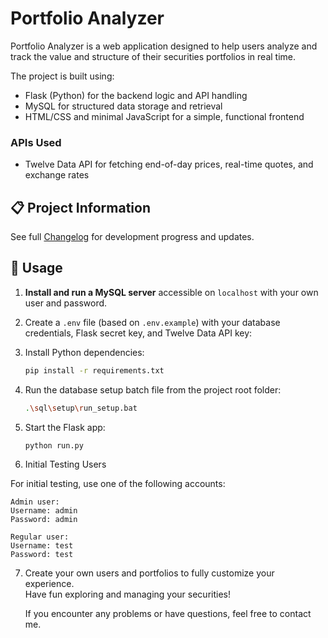# Portfolio Analyzer  
Portfolio Analyzer is a web application designed to help users analyze and track the value and structure of their securities portfolios in real time.

The project is built using:

- Flask (Python) for the backend logic and API handling  
- MySQL for structured data storage and retrieval  
- HTML/CSS and minimal JavaScript for a simple, functional frontend  

### APIs Used

- Twelve Data API for fetching end-of-day prices, real-time quotes, and exchange rates

## 📋 Project Information

See full [Changelog](CHANGELOG.md) for development progress and updates.

## 🚀 Usage

1. **Install and run a MySQL server** accessible on `localhost` with your own user and password.

2. Create a `.env` file (based on `.env.example`) with your database credentials, Flask secret key, and Twelve Data API key:

3. Install Python dependencies:

    ```bash
    pip install -r requirements.txt
    ```

4. Run the database setup batch file from the project root folder:

    ```bash
    .\sql\setup\run_setup.bat
    ```

5. Start the Flask app:

    ```bash
    python run.py
    ```

6. Initial Testing Users

For initial testing, use one of the following accounts:

    Admin user:
    Username: admin
    Password: admin

    Regular user:
    Username: test
    Password: test

7. Create your own users and portfolios to fully customize your experience.  
   Have fun exploring and managing your securities!

   If you encounter any problems or have questions, feel free to contact me.
